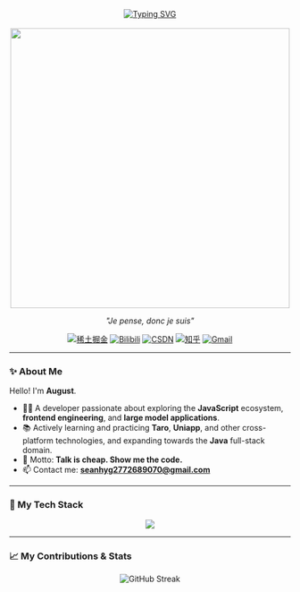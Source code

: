 <div align="center">

 <a href="https://git.io/typing-svg">
   <img src="https://readme-typing-svg.demolab.com?font=Fira+Code&pause=1000&color=00BFFF&center=true&vCenter=true&size=28&width=500&lines=Hi+%F0%9F%91%8B%2C+I'm+August;A+passionate+developer+from+Earth;Welcome+to+my+coding+world!" alt="Typing SVG" />
 </a>

</div>

<br>
<div align="center">
 <img src="https://user-images.githubusercontent.com/74038190/212747903-e9bdf048-2dc8-41f9-b973-0e72ff07bfba.gif" width="500"><br>
</div>

<p align="center">
 <em>"Je pense, donc je suis"</em>
</p>

<p align="center">
 <a href="https://juejin.cn/user/1363858570628734" target="_blank"><img src="https://img.shields.io/badge/稀土掘金-1E80FF?style=for-the-badge&logo=juejin&logoColor=white" alt="稀土掘金"></a>
 <a href="https://space.bilibili.com/691350198/" target="_blank"><img src="https://img.shields.io/badge/Bilibili-%E7%B2%B9?style=for-the-badge&logo=bilibili&logoColor=white" alt="Bilibili"></a>
 <a href="https://blog.csdn.net/qq_56602366/" target="_blank"><img src="https://img.shields.io/badge/CSDN-C32136?style=for-the-badge&logo=C&logoColor=white" alt="CSDN"></a>
 <a href="https://www.zhihu.com/people/luo-sheng-57-84-71" target="_blank"><img src="https://img.shields.io/badge/%E7%9F%A5%E4%B9%8E-0084FF?style=for-the-badge&logo=zhihu&logoColor=white" alt="知乎"></a>
 <a href="mailto:seanhyg2772689070@gmail.com"><img src="https://img.shields.io/badge/Gmail-EA4335?style=for-the-badge&logo=gmail&logoColor=white" alt="Gmail"></a>
</p>

---

### ✨ About Me

Hello! I'm **August**.

- 👨‍💻 A developer passionate about exploring the **JavaScript** ecosystem, **frontend engineering**, and **large model applications**.
- 📚 Actively learning and practicing **Taro**, **Uniapp**, and other cross-platform technologies, and expanding towards the **Java** full-stack domain.
- 🎯 Motto: **Talk is cheap. Show me the code.**
- 📫 Contact me: **seanhyg2772689070@gmail.com**

---

### 🚀 My Tech Stack

<p align="center">
  <img src="https://skillicons.dev/icons?i=js,ts,vue,react,nodejs,java,go,rust,spring,html,css,sass,tailwind,vite,webpack,docker,nuxt,redis,next,linux,git,unity&perline=11" />
</p>

---

### 📈 My Contributions & Stats

<div align="center">
 <img src="https://github-readme-streak-stats.herokuapp.com/?user=sean2772689070&theme=dark&locale=zh_Hans" alt="GitHub Streak" />
</div>
